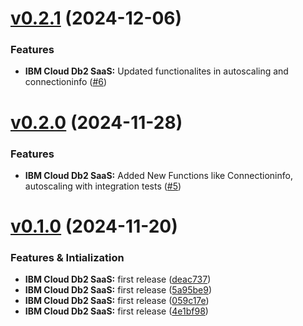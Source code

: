 # [v0.2.1](https://github.com/IBM/cloud-db2-go-sdk/compare/v0.2.0...v0.2.1) (2024-12-06)
### Features
* **IBM Cloud Db2 SaaS:** Updated functionalites in autoscaling and connectioninfo ([#6](https://github.com/IBM/cloud-db2-go-sdk/pull/6))


# [v0.2.0](https://github.com/IBM/cloud-db2-go-sdk/compare/v0.1.0...v0.2.0) (2024-11-28)
### Features
* **IBM Cloud Db2 SaaS:** Added New Functions like Connectioninfo, autoscaling with integration tests ([#5](https://github.com/IBM/cloud-db2-go-sdk/pull/5))


# [v0.1.0](https://github.com/IBM/cloud-db2-go-sdk/compare/v0.0.0...v0.1.0) (2024-11-20)

### Features & Intialization
* **IBM Cloud Db2 SaaS:** first release ([deac737](https://github.com/IBM/cloud-db2-go-sdk/commit/deac737c76c788422f859f6ed40b3e9f5603e9e4))
* **IBM Cloud Db2 SaaS:** first release ([5a95be9](https://github.com/IBM/cloud-db2-go-sdk/commit/5a95be955612f6547ab807a6d1d6e99e8b8e00f4))
* **IBM Cloud Db2 SaaS:** first release ([059c17e](https://github.com/IBM/cloud-db2-go-sdk/commit/059c17ed7ea07e24161cf874b8fb2a933ede7efc))
* **IBM Cloud Db2 SaaS:** first release ([4e1bf98](https://github.com/IBM/cloud-db2-go-sdk/commit/4e1bf980b2ad467a4c49c4129ddb2bec1aed3d85))



